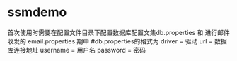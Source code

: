 # ssmdemo
首次使用时需要在配置文件目录下配置数据库配置文集db.properties 和 进行邮件收发的 email.properties
期中
#db.properties的格式为
driver = 驱动
url = 数据库连接地址
username = 用户名
password = 密码
